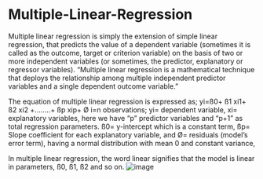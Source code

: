 # Multiple-Linear-Regression
Multiple linear regression is simply the extension of simple linear regression, that predicts the value of a dependent variable (sometimes it is called as the outcome, target or criterion variable) on the basis of two or more independent variables (or sometimes, the predictor, explanatory or regressor variables).
“Multiple linear regression is a mathematical technique that deploys the relationship among multiple independent predictor variables and a single dependent outcome variable.”

The equation of multiple linear regression is expressed as;
 yi=ß0+ ß1 xi1+ ß2 xi2 +........+ ßp xip+ Ø
i=n observations;
yi= dependent variable, 
xi= explanatory variables, here we have “p” predictor variables and “p+1” as total regression parameters.
ß0= y-intercept which is a constant term,
ßp= Slope coefficient for each explanatory variable, and
Ø= residuals (model’s error term), having a normal distribution with mean 0 and constant variance, 
 
In multiple linear regression, the word linear signifies that the model is linear in parameters, ß0, ß1, ß2 and so on.
![image](https://user-images.githubusercontent.com/88938921/156861622-7c6e5e94-f5f8-40ea-b858-d9ed1d5f6806.png)
